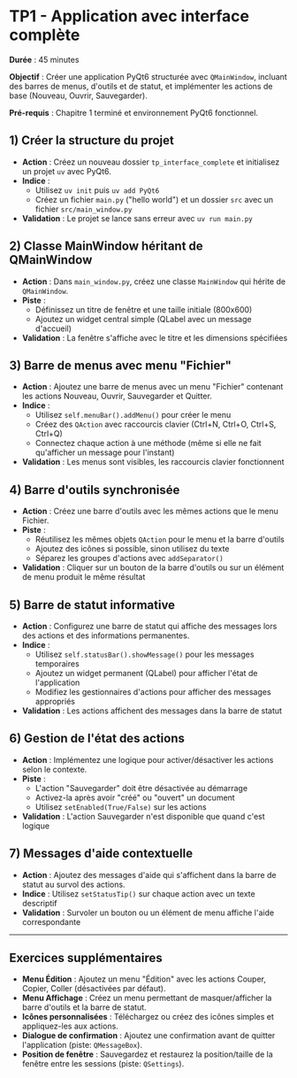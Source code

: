 # TP1 - Application avec interface complète

**Durée** : 45 minutes

**Objectif** : Créer une application PyQt6 structurée avec `QMainWindow`, incluant des barres de menus, d'outils et de statut, et implémenter les actions de base (Nouveau, Ouvrir, Sauvegarder).

**Pré-requis** : Chapitre 1 terminé et environnement PyQt6 fonctionnel.

## 1) Créer la structure du projet

- **Action** : Créez un nouveau dossier `tp_interface_complete` et initialisez un projet `uv` avec PyQt6.
- **Indice** : 
  - Utilisez `uv init` puis `uv add PyQt6`
  - Créez un fichier `main.py` ("hello world") et un dossier `src` avec un fichier `src/main_window.py`
- **Validation** : Le projet se lance sans erreur avec `uv run main.py`

## 2) Classe MainWindow héritant de QMainWindow

- **Action** : Dans `main_window.py`, créez une classe `MainWindow` qui hérite de `QMainWindow`.
- **Piste** : 
  - Définissez un titre de fenêtre et une taille initiale (800x600)
  - Ajoutez un widget central simple (QLabel avec un message d'accueil)
- **Validation** : La fenêtre s'affiche avec le titre et les dimensions spécifiées

## 3) Barre de menus avec menu "Fichier"

- **Action** : Ajoutez une barre de menus avec un menu "Fichier" contenant les actions Nouveau, Ouvrir, Sauvegarder et Quitter.
- **Indice** : 
  - Utilisez `self.menuBar().addMenu()` pour créer le menu
  - Créez des `QAction` avec raccourcis clavier (Ctrl+N, Ctrl+O, Ctrl+S, Ctrl+Q)
  - Connectez chaque action à une méthode (même si elle ne fait qu'afficher un message pour l'instant)
- **Validation** : Les menus sont visibles, les raccourcis clavier fonctionnent

## 4) Barre d'outils synchronisée

- **Action** : Créez une barre d'outils avec les mêmes actions que le menu Fichier.
- **Piste** : 
  - Réutilisez les mêmes objets `QAction` pour le menu et la barre d'outils
  - Ajoutez des icônes si possible, sinon utilisez du texte
  - Séparez les groupes d'actions avec `addSeparator()`
- **Validation** : Cliquer sur un bouton de la barre d'outils ou sur un élément de menu produit le même résultat

## 5) Barre de statut informative

- **Action** : Configurez une barre de statut qui affiche des messages lors des actions et des informations permanentes.
- **Indice** : 
  - Utilisez `self.statusBar().showMessage()` pour les messages temporaires
  - Ajoutez un widget permanent (QLabel) pour afficher l'état de l'application
  - Modifiez les gestionnaires d'actions pour afficher des messages appropriés
- **Validation** : Les actions affichent des messages dans la barre de statut

## 6) Gestion de l'état des actions

- **Action** : Implémentez une logique pour activer/désactiver les actions selon le contexte.
- **Piste** : 
  - L'action "Sauvegarder" doit être désactivée au démarrage
  - Activez-la après avoir "créé" ou "ouvert" un document
  - Utilisez `setEnabled(True/False)` sur les actions
- **Validation** : L'action Sauvegarder n'est disponible que quand c'est logique

## 7) Messages d'aide contextuelle

- **Action** : Ajoutez des messages d'aide qui s'affichent dans la barre de statut au survol des actions.
- **Indice** : Utilisez `setStatusTip()` sur chaque action avec un texte descriptif
- **Validation** : Survoler un bouton ou un élément de menu affiche l'aide correspondante

---

## Exercices supplémentaires

- **Menu Édition** : Ajoutez un menu "Édition" avec les actions Couper, Copier, Coller (désactivées par défaut).
- **Menu Affichage** : Créez un menu permettant de masquer/afficher la barre d'outils et la barre de statut.
- **Icônes personnalisées** : Téléchargez ou créez des icônes simples et appliquez-les aux actions.
- **Dialogue de confirmation** : Ajoutez une confirmation avant de quitter l'application (piste: `QMessageBox`).
- **Position de fenêtre** : Sauvegardez et restaurez la position/taille de la fenêtre entre les sessions (piste: `QSettings`).
